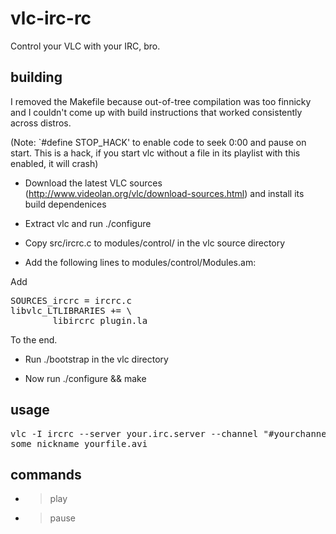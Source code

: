 vlc-irc-rc
==========

Control your VLC with your IRC, bro.

building
--------

I removed the Makefile because out-of-tree compilation was too finnicky and
I couldn't come up with build instructions that worked consistently across
distros.

(Note: `#define STOP_HACK' to enable code to seek 0:00 and pause on start. 
This is a hack, if you start vlc without a file in its playlist with this enabled, it will crash)

* Download the latest VLC sources (http://www.videolan.org/vlc/download-sources.html) and install its build dependenices

* Extract vlc and run ./configure

* Copy src/ircrc.c to modules/control/ in the vlc source directory

* Add the following lines to modules/control/Modules.am:

Add

<pre>
SOURCES_ircrc = ircrc.c
libvlc_LTLIBRARIES += \
        libircrc_plugin.la
</pre>

To the end.

* Run ./bootstrap in the vlc directory

* Now run ./configure && make

usage
-----

<pre>
vlc -I ircrc --server your.irc.server --channel "#yourchannel" --nick
some_nickname yourfile.avi
</pre>

commands
--------

* >play
* >pause

